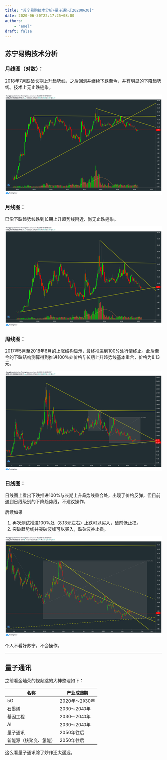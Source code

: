 ```yaml
---
title: "苏宁易购技术分析+量子通讯[20200630]"
date: 2020-06-30T22:17:25+08:00
authors:
    - "enel"
draft: false
---
```

## 苏宁易购技术分析

### 月线图（对数）：

2018年7月跌破长期上升趋势线，之后回测并继续下跌至今，并有明显的下降趋势线。技术上无止跌迹象。

![月线-对数坐标.png](/img/2020-06-30-苏宁易购-月线-对数坐标.png)

### 月线图：

已沿下跌趋势线跌到长期上升趋势线附近，尚无止跌迹象。

![月线.png](/img/2020-06-30-苏宁易购-月线.png)

### 周线图：

2017年5月至2018年6月的上涨结构显示，最终推进到100%处行情终止。此后至今的下跌结构测算得到推进100%处价格与长期上升趋势线基本重合，价格为8.13元。

![周线.png](/img/2020-06-30-苏宁易购-周线.png)

### 日线图：

日线图上看出下跌推进100%与长期上升趋势线重合处，出现了价格反弹，但目前遇到日线级别的下降趋势线，不建议操作。

后续如果

1. 再次测试推进100%处（8.13元左右）止跌可以买入，破前低止损。
2. 突破趋势线并突破波峰可以买入，跌破波谷止损。

![日线.png](/img/2020-06-30-苏宁易购-日线.png)

个人不看好苏宁。不会操作。

---

## 量子通讯

之前看金灿荣的视频跳的大神整理如下：

|  名称   | 产业成熟期  |
|  ----  | ----  |
| 5G | 2020年～2030年 |
| 石墨烯  | 2030～2040年 |
| 基因工程  | 2030～2040年 |
| AI  | 2030～2040年 |
| 量子通讯  | 2050年往后 |
| 新能源（核聚变、氢能）  | 2050年往后 |

这么看量子通讯除了炒作还太遥远。
